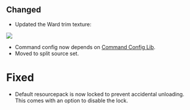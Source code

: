 ## Changed
- Updated the Ward trim texture:

![](https://i.imgur.com/Tvx5Lje.png)

- Command config now depends on [Command Config Lib](https://modrinth.com/mod/command-config).
- Moved to split source set.

# Fixed
- Default resourcepack is now locked to prevent accidental unloading. This comes with an option to disable the lock.